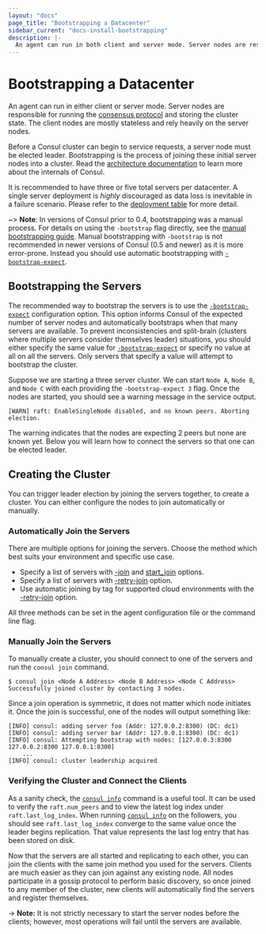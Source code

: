 ```yaml
---
layout: "docs"
page_title: "Bootstrapping a Datacenter"
sidebar_current: "docs-install-bootstrapping"
description: |-
  An agent can run in both client and server mode. Server nodes are responsible for running the consensus protocol and storing the cluster state. Before a Consul cluster can begin to service requests, a server node must be elected leader. Thus, the first nodes that are started are generally the server nodes. Bootstrapping is the process of joining these server nodes into a cluster.
---
```


# Bootstrapping a Datacenter

An agent can run in either client or server mode. Server nodes are responsible for running the
[consensus protocol](/docs/internals/consensus.html) and storing the cluster state.
The client nodes are mostly stateless and rely heavily on the server nodes.

Before a Consul cluster can begin to service requests, 
a server node must be elected leader. Bootstrapping is the process
of joining these initial server nodes into a cluster. Read the 
[architecture documentation](/docs/internals/architecture.html) to learn more about 
the internals of Consul.

It is recommended to have three or five total servers per datacenter. A single server deployment is _highly_ discouraged
as data loss is inevitable in a failure scenario. Please refer to the
[deployment table](/docs/internals/consensus.html#deployment-table) for more detail.

~> **Note**: In versions of Consul prior to 0.4, bootstrapping was a manual process. For details on using the `-bootstrap` flag directly, see the
[manual bootstrapping guide](/docs/install/manual-bootstrap.html).
Manual bootstrapping with `-bootstrap` is not recommended in 
newer versions of Consul (0.5 and newer) as it is more error-prone. 
Instead you should use automatic bootstrapping
with [`-bootstrap-expect`](/docs/agent/options.html#_bootstrap_expect).

## Bootstrapping the Servers

The recommended way to bootstrap the servers is to use the [`-bootstrap-expect`](/docs/agent/options.html#_bootstrap_expect)
configuration option. This option informs Consul of the expected number of
server nodes and automatically bootstraps when that many servers are available. To prevent
inconsistencies and split-brain (clusters where multiple servers consider
themselves leader) situations, you should either specify the same value for
[`-bootstrap-expect`](/docs/agent/options.html#_bootstrap_expect)
or specify no value at all on all the servers. Only servers that specify a value will attempt to bootstrap the cluster.

Suppose we are starting a three server cluster. We can start `Node A`, `Node B`, and `Node C` with each
providing the `-bootstrap-expect 3` flag. Once the nodes are started, you should see a warning message in the service output. 

```text
[WARN] raft: EnableSingleNode disabled, and no known peers. Aborting election.
```

The warning indicates that the nodes are expecting 2 peers but none are known yet. Below you will learn how to connect the servers so that one can be 
elected leader.

## Creating the Cluster

You can trigger leader election by joining the servers together, to create a cluster. You can either configure the nodes to join automatically or manually.

### Automatically Join the Servers

There are multiple options for joining the servers. Choose the method which best suits your environment and specific use case.

- Specify a list of servers with
  [-join](/docs/agent/options.html#_join) and
  [start_join](https://www.consul.io/docs/agent/options.html#start_join)
  options.
- Specify a list of servers with [-retry-join](https://www.consul.io/docs/agent/options.html#_retry_join) option.
- Use automatic joining by tag for supported cloud environments with the [-retry-join](https://www.consul.io/docs/agent/options.html#_retry_join) option.

All three methods can be set in the agent configuration file or 
the command line flag. 

### Manually Join the Servers

To manually create a cluster, you should connect to one of the servers
and run the `consul join` command.

```
$ consul join <Node A Address> <Node B Address> <Node C Address>
Successfully joined cluster by contacting 3 nodes.
```

Since a join operation is symmetric, it does not matter which node initiates it. Once the join is successful, one of the nodes will output something like:

```
[INFO] consul: adding server foo (Addr: 127.0.0.2:8300) (DC: dc1)
[INFO] consul: adding server bar (Addr: 127.0.0.1:8300) (DC: dc1)
[INFO] consul: Attempting bootstrap with nodes: [127.0.0.3:8300 127.0.0.2:8300 127.0.0.1:8300]
    ...
[INFO] consul: cluster leadership acquired
```

### Verifying the Cluster and Connect the Clients

As a sanity check, the [`consul info`](/docs/commands/info.html) command
is a useful tool. It can be used to verify the `raft.num_peers` 
and to view the latest log index under `raft.last_log_index`. When
running [`consul info`](/docs/commands/info.html) on the followers, you
should see `raft.last_log_index` converge to the same value once the
leader begins replication. That value represents the last log entry that
has been stored on disk.

Now that the servers are all started and replicating to each other, you can 
join the clients with the same join method you used for the servers. 
Clients are much easier as they can join against any existing node. All nodes participate in a gossip
protocol to perform basic discovery, so once joined to any member of the
cluster, new clients will automatically find the servers and register
themselves.

-> **Note:** It is not strictly necessary to start the server nodes before the clients; however, most operations will fail until the servers are available.




